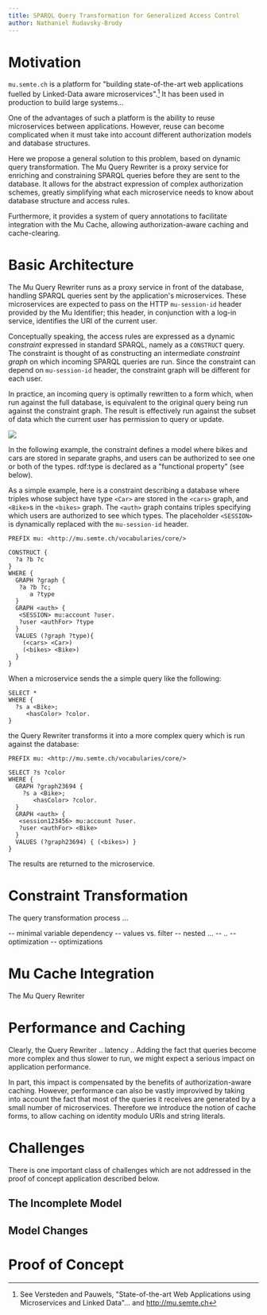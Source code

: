 ```yaml
---
title: SPARQL Query Transformation for Generalized Access Control
author: Nathaniel Rudavsky-Brody
---
```


# Motivation

`mu.semte.ch` is a platform for "building state-of-the-art web applications fuelled by Linked-Data aware microservices".[^mu] It has been used in production to build large systems...

[^mu]: See Versteden and Pauwels, "State-of-the-art Web Applications using Microservices and Linked Data"... and http://mu.semte.ch

One of the advantages of such a platform is the ability to reuse microservices between applications. However, reuse can become complicated when it must take into account different authorization models and database structures.

Here we propose a general solution to this problem, based on dynamic query transformation. The Mu Query Rewriter is a proxy service for enriching and constraining SPARQL queries before they are sent to the database. It allows for the abstract expression of complex authorization schemes, greatly simplifying what each microservice needs to know about database structure and access rules.

Furthermore, it provides a system of query annotations to facilitate integration with the Mu Cache, allowing authorization-aware caching and cache-clearing.

# Basic Architecture

The Mu Query Rewriter runs as a proxy service in front of the database, handling SPARQL queries sent by the application's microservices. These microservices are expected to pass on the HTTP `mu-session-id` header provided by the Mu Identifier; this header, in conjunction with a log-in service, identifies the URI of the current user.

Conceptually speaking, the access rules are expressed as a dynamic *constraint* expressed in standard SPARQL, namely as a `CONSTRUCT` query. The constraint is thought of as constructing an intermediate *constraint graph* on which incoming SPARQL queries are run. Since the constraint can depend on `mu-session-id` header, the constraint graph will be different for each user.

In practice, an incoming query is optimally rewritten to a form which, when run against the full database, is equivalent to the original query being run against the constraint graph. The result is effectively run against the subset of data which the current user has permission to query or update. 

![](../rewriter.png)

In the following example, the constraint defines a model where bikes and cars are stored in separate graphs, and users can be authorized to see one or both of the types. rdf:type is declared as a "functional property" (see below).

As a simple example, here is a constraint describing a database where triples whose subject have type `<Car>` are stored in the `<cars>` graph, and `<Bike>`s in the `<bikes>` graph. The `<auth>` graph contains triples specifying which users are authorized to see which types. The placeholder `<SESSION>` is dynamically replaced with the `mu-session-id` header.

```
PREFIX mu: <http://mu.semte.ch/vocabularies/core/>

CONSTRUCT {
  ?a ?b ?c
}
WHERE {
  GRAPH ?graph {
   ?a ?b ?c;
      a ?type
  }
  GRAPH <auth> {
   <SESSION> mu:account ?user.
   ?user <authFor> ?type
  }
  VALUES (?graph ?type){
    (<cars> <Car>)
    (<bikes> <Bike>)
  }
}
```

When a microservice sends the a simple query like the following:

```
SELECT *
WHERE {
  ?s a <Bike>;
     <hasColor> ?color.
}
```

the Query Rewriter transforms it into a more complex query which is run against the database:

```
PREFIX mu: <http://mu.semte.ch/vocabularies/core/>

SELECT ?s ?color
WHERE {
  GRAPH ?graph23694 {
    ?s a <Bike>;
       <hasColor> ?color.
  }
  GRAPH <auth> {
   <session123456> mu:account ?user.
   ?user <authFor> <Bike>
  }
  VALUES (?graph23694) { (<bikes>) }
}
```

The results are returned to the microservice.


# Constraint Transformation

The query transformation process ...

-- minimal variable dependency
-- values vs. filter 
-- nested ...
-- ..
-- optimization
-- optimizations

# Mu Cache Integration

The Mu Query Rewriter 

# Performance and Caching

Clearly, the Query Rewriter .. latency .. Adding the fact that queries become more complex and thus slower to run, we might expect a serious impact on application performance.

In part, this impact is compensated by the benefits of authorization-aware caching. However, performance can also be vastly improvived by taking into account the fact that most of the queries it receives are generated by a small number of microservices. Therefore we introduce the notion of cache forms, to allow caching on identity modulo URIs and string literals.

# Challenges

There is one important class of challenges which are not addressed in the proof of concept application described below.

## The Incomplete Model

## Model Changes

# Proof of Concept